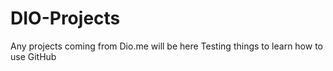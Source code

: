 # DIO-Projects
Any projects coming from Dio.me will be here
Testing things to learn how to use GitHub
